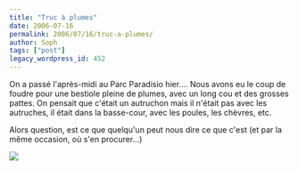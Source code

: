 ```yaml
---
title: "Truc à plumes"
date: 2006-07-16
permalink: 2006/07/16/truc-a-plumes/
author: Soph
tags: ["post"]
legacy_wordpress_id: 452
---
```


On a passé l'après-midi au Parc Paradisio hier.... Nous avons eu le coup de foudre pour une bestiole pleine de plumes, avec un long cou et des grosses pattes. On pensait que c'était un autruchon mais il n'était pas avec les autruches, il était dans la basse-cour, avec les poules, les chèvres, etc.

Alors question, est ce que quelqu'un peut nous dire ce que c'est (et par la même occasion, où s'en procurer...)

<!-- excerpt -->

<img src="https://64k.be/wp-content/uploads/2006/general/trucaplumes.jpg" />
